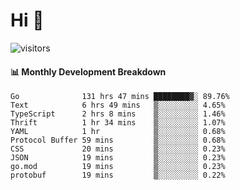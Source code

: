 # Hi 👋
 
![visitors](https://visitor-badge.glitch.me/badge?page_id=sorcererxw.sorcererx)

#### 📊 Monthly Development Breakdown

<!--START_SECTION:waka-->
```text
Go              131 hrs 47 mins ████████▓░ 89.76%
Text            6 hrs 49 mins   ▒░░░░░░░░░ 4.65%
TypeScript      2 hrs 8 mins    ▒░░░░░░░░░ 1.46%
Thrift          1 hr 34 mins    ▒░░░░░░░░░ 1.07%
YAML            1 hr            ▒░░░░░░░░░ 0.68%
Protocol Buffer 59 mins         ▒░░░░░░░░░ 0.68%
CSS             20 mins         ▒░░░░░░░░░ 0.23%
JSON            19 mins         ▒░░░░░░░░░ 0.23%
go.mod          19 mins         ▒░░░░░░░░░ 0.23%
protobuf        19 mins         ▒░░░░░░░░░ 0.22%
```
<!--END_SECTION:waka-->
